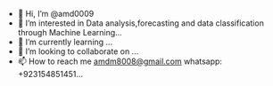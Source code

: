 - 👋 Hi, I’m @amd0009
- 👀 I’m interested in Data analysis,forecasting and data classification through Machine Learning...
- 🌱 I’m currently learning ...
- 💞️ I’m looking to collaborate on ...
- 📫 How to reach me amdm8008@gmail.com  whatsapp: +923154851451...

<!---
amd0009/amd0009 is a ✨ special ✨ repository because its `README.md` (this file) appears on your GitHub profile.
You can click the Preview link to take a look at your changes.
--->
